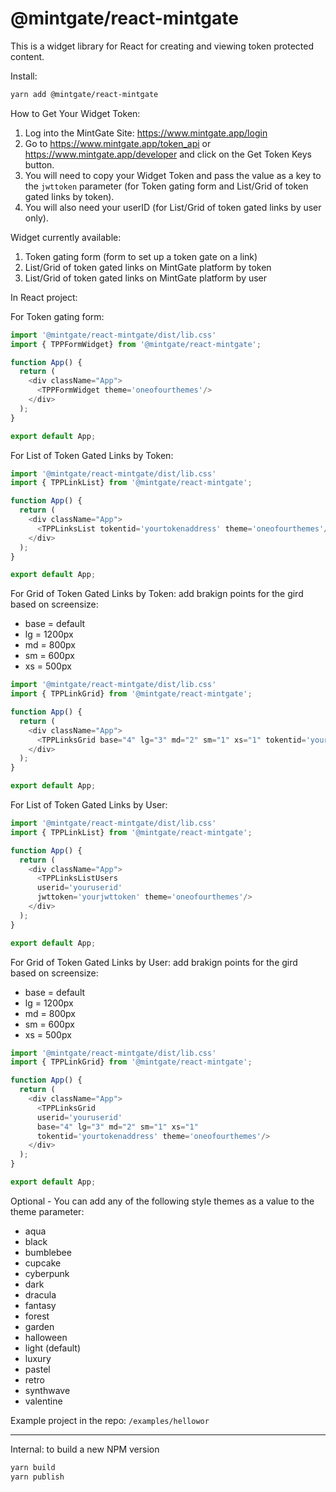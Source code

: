 # @mintgate/react-mintgate

This is a widget library for React for creating and viewing token protected content.

Install:
```bash
yarn add @mintgate/react-mintgate
```
How to Get Your Widget Token:
1. Log into the MintGate Site: https://www.mintgate.app/login
2. Go to https://www.mintgate.app/token_api or https://www.mintgate.app/developer and click on the Get Token Keys button. 
3. You will need to copy your Widget Token and pass the value as a key to the `jwttoken` parameter (for Token gating form and List/Grid of token gated links by token).
4. You will also need your userID (for List/Grid of token gated links by user only).


Widget currently available:
1. Token gating form (form to set up a token gate on a link)
2. List/Grid of token gated links on MintGate platform by token
3. List/Grid of token gated links on MintGate platform by user

In React project:

For Token gating form:
```js
import '@mintgate/react-mintgate/dist/lib.css'
import { TPPFormWidget} from '@mintgate/react-mintgate';

function App() {
  return (
    <div className="App">
      <TPPFormWidget theme='oneofourthemes'/>
    </div>
  );
}

export default App;
```

For List of Token Gated Links by Token:
```js
import '@mintgate/react-mintgate/dist/lib.css'
import { TPPLinkList} from '@mintgate/react-mintgate';

function App() {
  return (
    <div className="App">
      <TPPLinksList tokentid='yourtokenaddress' theme='oneofourthemes'/>
    </div>
  );
}

export default App;
```

For Grid of Token Gated Links by Token:
add brakign points for the gird based on screensize:
- base = default
- lg = 1200px
- md = 800px
- sm = 600px
- xs = 500px
```js
import '@mintgate/react-mintgate/dist/lib.css'
import { TPPLinkGrid} from '@mintgate/react-mintgate';

function App() {
  return (
    <div className="App">
      <TPPLinksGrid base="4" lg="3" md="2" sm="1" xs="1" tokentid='yourtokenaddress' theme='oneofourthemes'/>
    </div>
  );
}

export default App;
```

For List of Token Gated Links by User:
```js
import '@mintgate/react-mintgate/dist/lib.css'
import { TPPLinkList} from '@mintgate/react-mintgate';

function App() {
  return (
    <div className="App">
      <TPPLinksListUsers 
      userid='youruserid'
      jwttoken='yourjwttoken' theme='oneofourthemes'/>
    </div>
  );
}

export default App;
```

For Grid of Token Gated Links by User:
add brakign points for the gird based on screensize:
- base = default
- lg = 1200px
- md = 800px
- sm = 600px
- xs = 500px
```js
import '@mintgate/react-mintgate/dist/lib.css'
import { TPPLinkGrid} from '@mintgate/react-mintgate';

function App() {
  return (
    <div className="App">
      <TPPLinksGrid 
      userid='youruserid'
      base="4" lg="3" md="2" sm="1" xs="1"
      tokentid='yourtokenaddress' theme='oneofourthemes'/>
    </div>
  );
}

export default App;
```

Optional - You can add any of the following style themes as a value to the theme parameter:
* aqua
* black
* bumblebee
* cupcake
* cyberpunk
* dark
* dracula
* fantasy
* forest
* garden
* halloween
* light (default)
* luxury
* pastel
* retro
* synthwave
* valentine

Example project in the repo:
`/examples/hellowor`


---
Internal: to build a new NPM version
```bash
yarn build
yarn publish
```